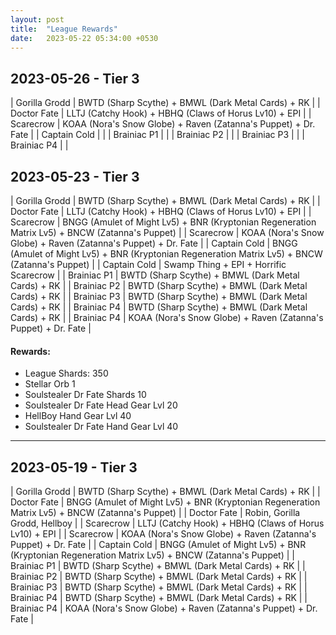 ```yaml
---
layout: post
title:  "League Rewards"
date:   2023-05-22 05:34:00 +0530
---
```


## 2023-05-26 - Tier 3
| Gorilla Grodd | BWTD (Sharp Scythe) + BMWL (Dark Metal Cards) + RK |
| Doctor Fate | LLTJ (Catchy Hook) + HBHQ (Claws of Horus Lv10) + EPI |
| Scarecrow | KOAA (Nora's Snow Globe) + Raven (Zatanna's Puppet) + Dr. Fate |
| Captain Cold | |
| Brainiac P1 | |
| Brainiac P2 | |
| Brainiac P3 | |
| Brainiac P4 | |

## 2023-05-23 - Tier 3

| Gorilla Grodd | BWTD (Sharp Scythe) + BMWL (Dark Metal Cards) + RK |
| Doctor Fate | LLTJ (Catchy Hook) + HBHQ (Claws of Horus Lv10) + EPI |
| Scarecrow | BNGG (Amulet of Might Lv5) + BNR (Kryptonian Regeneration Matrix Lv5) + BNCW (Zatanna's Puppet) |
| Scarecrow | KOAA (Nora's Snow Globe) + Raven (Zatanna's Puppet) + Dr. Fate |
| Captain Cold | BNGG (Amulet of Might Lv5) + BNR (Kryptonian Regeneration Matrix Lv5) + BNCW (Zatanna's Puppet) |
| Captain Cold | Swamp Thing + EPI + Horrific Scarecrow |
| Brainiac P1 | BWTD (Sharp Scythe) + BMWL (Dark Metal Cards) + RK |
| Brainiac P2 | BWTD (Sharp Scythe) + BMWL (Dark Metal Cards) + RK |
| Brainiac P3 | BWTD (Sharp Scythe) + BMWL (Dark Metal Cards) + RK |
| Brainiac P4 | BWTD (Sharp Scythe) + BMWL (Dark Metal Cards) + RK |
| Brainiac P4 | KOAA (Nora's Snow Globe) + Raven (Zatanna's Puppet) + Dr. Fate |

#### Rewards:
* League Shards: 350
* Stellar Orb 1
* Soulstealer Dr Fate Shards 10
* Soulstealer Dr Fate Head Gear Lvl 20
* HellBoy Hand Gear Lvl 40
* Soulstealer Dr Fate Hand Gear Lvl 40

---

## 2023-05-19 - Tier 3

| Gorilla Grodd | BWTD (Sharp Scythe) + BMWL (Dark Metal Cards) + RK |
| Doctor Fate | BNGG (Amulet of Might Lv5) + BNR (Kryptonian Regeneration Matrix Lv5) + BNCW (Zatanna's Puppet) |
| Doctor Fate | Robin, Gorilla Grodd, Hellboy |
| Scarecrow | LLTJ (Catchy Hook) + HBHQ (Claws of Horus Lv10) + EPI |
| Scarecrow | KOAA (Nora's Snow Globe) + Raven (Zatanna's Puppet) + Dr. Fate |
| Captain Cold | BNGG (Amulet of Might Lv5) + BNR (Kryptonian Regeneration Matrix Lv5) + BNCW (Zatanna's Puppet) |
| Brainiac P1 | BWTD (Sharp Scythe) + BMWL (Dark Metal Cards) + RK |
| Brainiac P2 | BWTD (Sharp Scythe) + BMWL (Dark Metal Cards) + RK |
| Brainiac P3 | BWTD (Sharp Scythe) + BMWL (Dark Metal Cards) + RK |
| Brainiac P4 | BWTD (Sharp Scythe) + BMWL (Dark Metal Cards) + RK |
| Brainiac P4 | KOAA (Nora's Snow Globe) + Raven (Zatanna's Puppet) + Dr. Fate |
